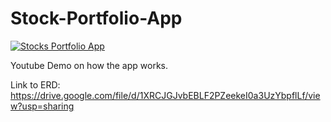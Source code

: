 <!-- @format -->

# Stock-Portfolio-App

[![Stocks Portfolio App](https://i9.ytimg.com/vi_webp/RxihjXRp7cQ/mqdefault.webp?time=1615272600000&sqp=CJi1nIIG&rs=AOn4CLBGQbd-i_RKksCFj5yXoWUncA8NGA)](https://www.youtube.com/watch?v=RxihjXRp7cQ")

Youtube Demo on how the app works.


Link to ERD:
https://drive.google.com/file/d/1XRCJGJvbEBLF2PZeekeI0a3UzYbpflLf/view?usp=sharing
